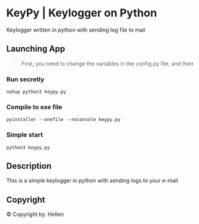 # KeyPy | Keylogger on Python
Keylogger written in python with sending log file to mail
## Launching App
> First, you need to change the variables 
> in the config.py file, and then
### Run secretly
```
nohup python3 keypy.py
```
### Compile to exe file
```
pyinstaller --onefile --noconsole keypy.py
```
### Simple start
```
python3 keypy.py
```
## Description
This is a simple keylogger in python with sending logs to your e-mail
## Copyright
© Copyright by. Hellen

